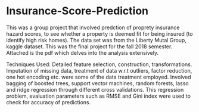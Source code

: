# Insurance-Score-Prediction
This was a group project that involved predction of proprety insurance hazard scores, to see whether a property is deemed fit for being insured (to identify high risk homes). The data set was from the Liberty Mutal Group, kaggle dataset. This was the final project for the fall 2018 semester. Attached is the pdf which delves into the analysis extensively.


Techniques Used: 
Detailed feature selection, construction, transformations. Imputation of missing data, treatment of data w.r.t outliers, factor reduction, one hot encoding etc. were some of the data treatment employed. Involved bagging of boosted trees, support vector machines, random forests, lasso and ridge regression through different cross validations. This regression problem, evaluation parameters such as RMSE and Gini index were used to check for accuracy of predictions.
